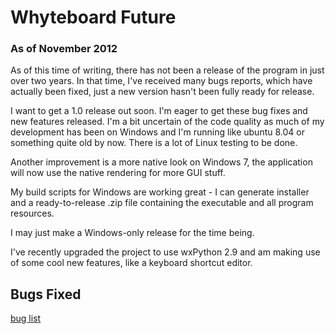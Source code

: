 # Whyteboard Future #
### As of November 2012 ###
As of this time of writing, there has not been a release of the program in just over two years. In that time, I've received many bugs reports, which have actually been fixed, just a new version hasn't been fully ready for release.

I want to get a 1.0 release out soon. I'm eager to get these bug fixes and new features released. I'm a bit uncertain of the code quality as much of my development has been on Windows and I'm running like ubuntu 8.04 or something quite old by now. There is a lot of Linux testing to be done.

Another improvement is a more native look on Windows 7, the application will now use the native rendering for more GUI stuff.


My build scripts for Windows are working great - I can generate installer and a ready-to-release .zip file containing the executable and all program resources.

I may just make a Windows-only release for the time being.


I've recently upgraded the project to use wxPython 2.9 and am making use of some cool new features, like a keyboard shortcut editor.


## Bugs Fixed ##
[bug list](https://bugs.launchpad.net/whyteboard/+bugs?field.searchtext=&orderby=status&search=Search&field.status%3Alist=NEW&field.status%3Alist=INCOMPLETE_WITH_RESPONSE&field.status%3Alist=INCOMPLETE_WITHOUT_RESPONSE&field.status%3Alist=CONFIRMED&field.status%3Alist=TRIAGED&field.status%3Alist=INPROGRESS&field.status%3Alist=FIXCOMMITTED&field.assignee=&field.bug_reporter=&field.omit_dupes=on&field.has_patch=&field.has_no_package=)
